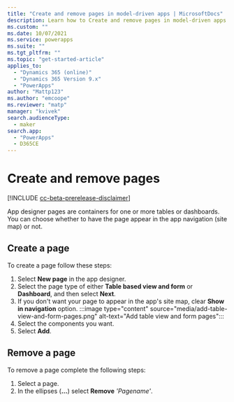 ```yaml
---
title: "Create and remove pages in model-driven apps | MicrosoftDocs"
description: Learn how to Create and remove pages in model-driven apps.
ms.custom: ""
ms.date: 10/07/2021
ms.service: powerapps
ms.suite: ""
ms.tgt_pltfrm: ""
ms.topic: "get-started-article"
applies_to: 
  - "Dynamics 365 (online)"
  - "Dynamics 365 Version 9.x"
  - "PowerApps"
author: "Mattp123"
ms.author: "emcoope"
ms.reviewer: "matp"
manager: "kvivek"
search.audienceType: 
  - maker
search.app: 
  - "PowerApps"
  - D365CE
---
```


# Create and remove pages

[!INCLUDE [cc-beta-prerelease-disclaimer](../../includes/cc-beta-prerelease-disclaimer.md)]

App designer pages are containers for one or more tables or dashboards. You can choose whether to have the page appear in the app navigation (site map) or not.

## Create a page

To create a page follow these steps:
1. Select **New page** in the app designer.
1. Select the page type of either **Table based view and form** or **Dashboard**, and then select **Next**.
1. If you don't want your page to appear in the app's site map, clear **Show in navigation** option.
  :::image type="content" source="media/add-table-view-and-form-pages.png" alt-text="Add table view and form pages":::
1. Select the components you want.
1. Select **Add**.

## Remove a page

To remove a page complete the following steps:

1. Select a page.
1. In the ellipses (**...**) select **Remove** *'Pagename'*.
